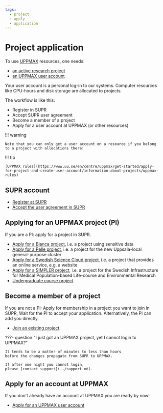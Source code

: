 ```yaml
---
tags:
  - project
  - apply
  - application
---
```


# Project application

To use [UPPMAX](../cluster_guides/uppmax.md) resources, one needs:

- [an active research project](project.md)
- [an UPPMAX user account](user_account.md)

Your user account is a personal log-in to our systems. Computer resources like CPU-hours and disk storage are allocated to projects.

The workflow is like this:

- Register in SUPR
- Accept SUPR user agreement
- Become a member of a project
- Apply for a user account at UPPMAX (or other resources)

!!! warning

    Note that you can only get a user account on a resource if you belong to a project with allocations there!

!!! tip

    [UPPMAX rules](https://www.uu.se/en/centre/uppmax/get-started/apply-for-project-and-create-user-account/information-about-projects/uppmax-rules)

## SUPR account

- [Register at SUPR](supr_register.md)
- [Accept the user agreement in SUPR](supr_register.md#accept-the-user-agreement)

## Applying for an UPPMAX project (PI)

If you are a PI: apply for a project in SUPR.

- [Apply for a Bianca project](project_apply_bianca.md), i.e. a project
  using sensitive data
- [Apply for a Pelle project](project_apply_pelle.md), i.e. a project
  for the new Uppsala-local general-purpose cluster
- [Apply for a Swedish Science Cloud project](project_apply_scc.md),
  i.e. a project that provides an online service, e.g. a website
- [Apply for a SIMPLER project](project_apply_simpler.md),
  i.e. a project for the Swedish Infrastructure for Medical Population-based Life-course and Environmental Research
- [Undergraduate course project](https://www.uu.se/en/centre/uppmax/get-started/apply-for-project-and-create-user-account/course)

## Become a member of a project

If you are not a PI: Apply for membership in a project you want to join in SUPR, Wait for the PI to accept your application. Alternatively, the PI can add you directly.

- [Join an existing project](join_existing_project.md).

???- question "I just got an UPPMAX project, yet I cannot login to UPPMAX?"

    It tends to be a matter of minutes to less than hours
    before the changes propagate from SUPR to UPPMAX.

    If after one night you cannot login,
    please [contact support](../support.md).

## Apply for an account at UPPMAX

If you don't already have an account at UPPMAX you are ready by now!

- [Apply for an UPPMAX user account](user_account.md)

